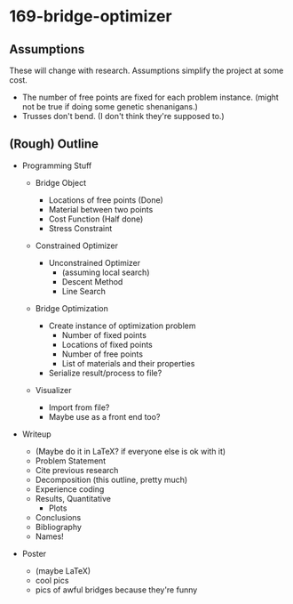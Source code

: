# 169-bridge-optimizer

## Assumptions
These will change with research.
Assumptions simplify the project at some cost.
* The number of free points are fixed for each problem instance. (might not be true if doing some genetic shenanigans.)
* Trusses don't bend. (I don't think they're supposed to.)

## (Rough) Outline
* Programming Stuff
    * Bridge Object
        * Locations of free points (Done)
        * Material between two points
        * Cost Function (Half done)
        * Stress Constraint

    * Constrained Optimizer
        * Unconstrained Optimizer
            * (assuming local search)
            * Descent Method
            * Line Search

    * Bridge Optimization
        * Create instance of optimization problem
            * Number of fixed points
            * Locations of fixed points
            * Number of free points
            * List of materials and their properties
        * Serialize result/process to file?

    * Visualizer
        * Import from file?
        * Maybe use as a front end too?

* Writeup
    * (Maybe do it in LaTeX? if everyone else is ok with it)
    * Problem Statement
    * Cite previous research
    * Decomposition (this outline, pretty much)
    * Experience coding
    * Results, Quantitative
        * Plots
    * Conclusions
    * Bibliography
    * Names!

* Poster
    * (maybe LaTeX)
    * cool pics
    * pics of awful bridges because they're funny
